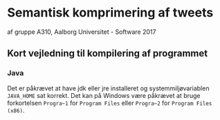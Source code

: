 # Semantisk komprimering af tweets
af gruppe A310, Aalborg Universitet - Software 2017
## Kort vejledning til kompilering af programmet
### Java
Det er påkrævet at have jdk eller jre installeret og systemmiljøvariablen `JAVA_HOME` sat korrekt. Det kan på Windows være påkrævet at bruge forkortelsen `Progra~1` for `Program Files` eller `Progra~2` for `Program Files (x86)`.